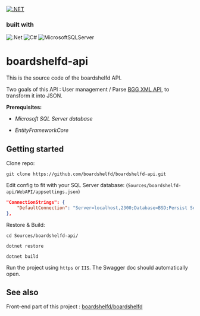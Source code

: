 [![.NET](https://github.com/boardshelfd/boardshelfd-api/actions/workflows/dotnet.yml/badge.svg)](https://github.com/boardshelfd/boardshelfd-api/actions/workflows/dotnet.yml)

### built with

![.Net](https://img.shields.io/badge/.NET-5C2D91?style=for-the-badge&logo=.net&logoColor=white) ![C#](https://img.shields.io/badge/c%23-%23239120.svg?style=for-the-badge&logo=csharp&logoColor=white) ![MicrosoftSQLServer](https://img.shields.io/badge/Microsoft%20SQL%20Server-CC2927?style=for-the-badge&logo=microsoft%20sql%20server&logoColor=white)

# boardshelfd-api

This is the source code of the boardshelfd API. 

Two goals of this API : User management / Parse [BGG XML API](https://boardgamegeek.com/wiki/page/BGG_XML_API2), to transform it into JSON.

**Prerequisites:**

- _Microsoft SQL Server database_

- _EntityFrameworkCore_

## Getting started

Clone repo:

```shell
git clone https://github.com/boardshelfd/boardshelfd-api.git
```

Edit config to fit with your SQL Server database: (`Sources/boardshelfd-api/WebAPI/appsettings.json`)

```json
"ConnectionStrings": {
    "DefaultConnection": "Server=localhost,2300;Database=BSD;Persist Security Info=False;User ID=YourUserID;Password=YourP@ssword;Encrypt=True;TrustServerCertificate=True;Connection Timeout=30;"
},
```

Restore & Build:

```shell
cd Sources/boardshelfd-api/

dotnet restore

dotnet build
```

Run the project using `https` or `IIS`. The Swagger doc should automatically open. 

## See also

Front-end part of this project : [boardshelfd/boardshelfd](https://github.com/boardshelfd/boardshelfd)
